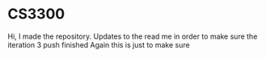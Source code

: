 # CS3300
Hi, I made the repository.
Updates to the read me in order to make sure the iteration 3 push finished
Again this is just to make sure
